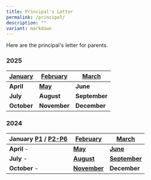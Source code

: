 ```yaml
---
title: Principal's Letter
permalink: /principal/
description: ""
variant: markdown
---
```

Here are the principal's letter for parents.

### **2025**

| [January](/files/Principal_letters/2025/2025_001_3_Jan_2025_Final.pdf) | [February](/files/Announcement/2025/2025_10_Feb_Principal_s_Letter_Final.pdf) | [March](/files/Principal_letters/2025/2025_110_24_March_Principal_s_Letter_Final.pdf) |
| -------- | -------- | -------- |
|**April** | **[May](/files/Principal_letters/2025/2025_May_Principal_s_Letter_Final.pdf)** | **June** |
| **July** | **August** | **September** |
| **October** | **November** | **December** |



### **2024**

| January [P1](/files/Principal_letters/2024/2024_001_2_Jan_Principal_s_Letter_P1_Final.pdf) / [P2-P6](/files/Principal_letters/2024/2024_001_3_Jan_Principal_s_Letter_P2_to_6_Final_.pdf) | [February](/files/Principal_letters/2024/2024_5_Feb_Principal_s_Letter_Final.pdf) | [March](/files/Principal_letters/2024/2024_03_18_March_Principals_Letter_Final.pdf) |
| -------- | -------- | -------- |
|**April** - | **[May](/files/Principal_letters/2024/2024_May_Principal_Letter_Final.pdf)**  |  **[June](/files/Principal_letters/2024/2024_Jun_Principal_Letter.pdf)** |
| **July** - | **[August](/files/Principal_letters/2024/2024_Aug_Principal_Letter_Final.pdf)** | [**September**](/files/Principal_letters/2024/2024_270_9_Sept_Principal_s_Letter_Final_v2.pdf) |
| **October** - | [**November**](/files/Principal_letters/2024/2024_306_4_Nov_Principal_s_Letter_Final.pdf) | **December** |